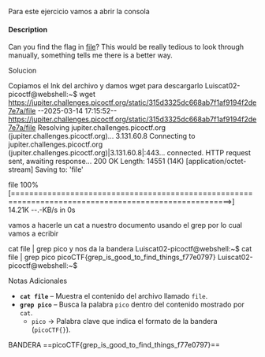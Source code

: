 Para este ejercicio vamos a abrir la consola 
#### Description

Can you find the flag in [file](https://jupiter.challenges.picoctf.org/static/315d3325dc668ab7f1af9194f2de7e7a/file)? This would be really tedious to look through manually, something tells me there is a better way.


Solucion

Copiamos el lnk del archivo y damos wget para descargarlo 
Luiscat02-picoctf@webshell:~$ wget https://jupiter.challenges.picoctf.org/static/315d3325dc668ab7f1af9194f2de7e7a/file
--2025-03-14 17:15:52--  https://jupiter.challenges.picoctf.org/static/315d3325dc668ab7f1af9194f2de7e7a/file
Resolving jupiter.challenges.picoctf.org (jupiter.challenges.picoctf.org)... 3.131.60.8
Connecting to jupiter.challenges.picoctf.org (jupiter.challenges.picoctf.org)|3.131.60.8|:443... connected.
HTTP request sent, awaiting response... 200 OK
Length: 14551 (14K) [application/octet-stream]
Saving to: 'file'

file                                            100%[======================================================================================================>]  14.21K  --.-KB/s    in 0s      


vamos a hacerle un cat a nuestro documento usando el grep por lo cual vamos a ecribir

cat file | grep pico
y nos da la bandera
Luiscat02-picoctf@webshell:~$ cat file | grep pico 
picoCTF{grep_is_good_to_find_things_f77e0797}
Luiscat02-picoctf@webshell:~$ 

Notas Adicionales 
- **`cat file`** – Muestra el contenido del archivo llamado `file`.
- **`grep pico`** – Busca la palabra `pico` dentro del contenido mostrado por `cat`.
    - `pico` → Palabra clave que indica el formato de la bandera (`picoCTF{}`).


BANDERA
==picoCTF{grep_is_good_to_find_things_f77e0797}==